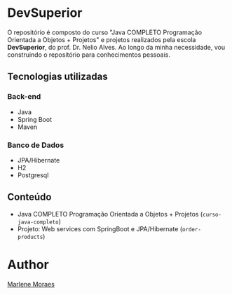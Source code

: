 # DevSuperior

O repositório é composto do curso "Java COMPLETO Programação Orientada a Objetos + Projetos" e projetos realizados pela escola **DevSuperior**, do prof. Dr. Nelio Alves. Ao longo da minha necessidade, vou construindo o repositório para conhecimentos pessoais.

## Tecnologias utilizadas
### Back-end
- Java
- Spring Boot
- Maven

### Banco de Dados
- JPA/Hibernate
- H2
- Postgresql

## Conteúdo 
- Java COMPLETO Programação Orientada a Objetos + Projetos (`curso-java-completo`)
- Projeto: Web services com SpringBoot e JPA/Hibernate (`order-products`)


# Author
[Marlene Moraes](https://www.linkedin.com/in/marlenemoraes/)